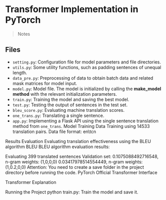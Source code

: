 # Transformer Implementation in PyTorch  
> Notes

## Files
- `setting.py`: Configuration file for model parameters and file directories.
- `utils.py`: Some utility functions, such as padding sentences of unequal length.
- `data_pre.py`: Preprocessing of data to obtain batch data and related mask matrices for model input.
- `model.py`: Model file. The model is initialized by calling the **make_model method** with the relevant initialization parameters.
- `train.py`: Training the model and saving the best model.
- `test.py`: Testing the output of sentences in the test set.
- `bleu_score.py`: Evaluating machine translation scores.
- `one_trans.py`: Translating a single sentence.
- `app.py`: Implementing a Flask API using the single sentence translation method from `one_trans`.
Model Training Data
Training using 14533 translation pairs.
Data file format: en\tcn

Results Evaluation
Evaluating translation effectiveness using the BLEU algorithm BLEU
BLEU algorithm evaluation results:

Evaluating 399 translated sentences
Validation set: 0.1075088492716548, n-gram weights: (1,0,0,0)
0.03417978514554449, n-gram weights: (1,0.2,0,0)
Attention: You need to create a save folder in the project directory before running the code.
PyTorch Official Transformer Interface

Transformer Explanation

Running the Project
python train.py: Train the model and save it.



